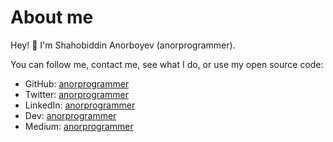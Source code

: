 # About me
Hey! 👋 I'm Shahobiddin Anorboyev (anorprogrammer).

You can follow me, contact me, see what I do, or use my open source code:

- GitHub: [anorprogrammer](https://github.com/anorprogrammer)
- Twitter: [anorprogrammer](https://twitter.com/anorprogrammer)
- LinkedIn: [anorprogrammer](https://www.linkedin.com/in/anorprogrammer/)
- Dev: [anorprogrammer](https://dev.to/anorprogrammer)
- Medium: [anorprogrammer](https://medium.com/@anorprogrammer)
<!--- Web: [anorprogrammer]()-->
